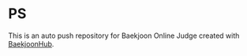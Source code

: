# PS
This is an auto push repository for Baekjoon Online Judge created with [BaekjoonHub](https://github.com/BaekjoonHub/BaekjoonHub).

